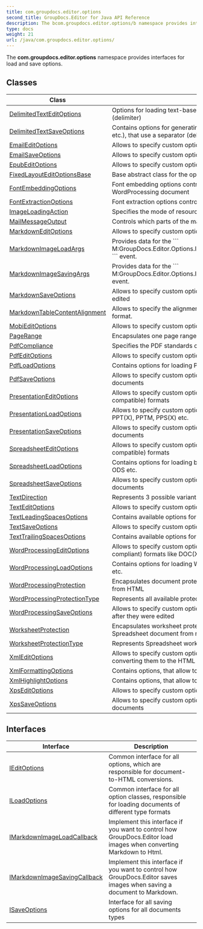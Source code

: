 ```yaml
---
title: com.groupdocs.editor.options
second_title: GroupDocs.Editor for Java API Reference
description: The bcom.groupdocs.editor.options/b namespace provides interfaces for load and save options.
type: docs
weight: 21
url: /java/com.groupdocs.editor.options/
---
```


The **com.groupdocs.editor.options** namespace provides interfaces for load and save options.


## Classes

| Class | Description |
| --- | --- |
| [DelimitedTextEditOptions](../com.groupdocs.editor.options/delimitedtexteditoptions) | Options for loading text-based Spreadsheet documents (CSV, Tab-based etc.), that use a separator (delimiter) |
| [DelimitedTextSaveOptions](../com.groupdocs.editor.options/delimitedtextsaveoptions) | Contains options for generating and saving text-based Spreadsheet documents (CSV, Tab-based etc.), that use a separator (delimiter) |
| [EmailEditOptions](../com.groupdocs.editor.options/emaileditoptions) | Allows to specify custom options for editing documents in the different electronic mail (email) formats |
| [EmailSaveOptions](../com.groupdocs.editor.options/emailsaveoptions) | Allows to specify custom options for generating and saving electronic mail (email) documents |
| [EpubEditOptions](../com.groupdocs.editor.options/epubeditoptions) | Allows to specify custom options for editing documents in EPUB format. |
| [FixedLayoutEditOptionsBase](../com.groupdocs.editor.options/fixedlayouteditoptionsbase) | Base abstract class for the options for all documents of fixed-layout formats like PDF and XPS |
| [FontEmbeddingOptions](../com.groupdocs.editor.options/fontembeddingoptions) | Font embedding options control which font resources should be embedded into the output WordProcessing document |
| [FontExtractionOptions](../com.groupdocs.editor.options/fontextractionoptions) | Font extraction options control which fonts should be extracted and from where |
| [ImageLoadingAction](../com.groupdocs.editor.options/imageloadingaction) | Specifies the mode of resource loading. |
| [MailMessageOutput](../com.groupdocs.editor.options/mailmessageoutput) | Controls which parts of the mail message should be delivered to the output processing |
| [MarkdownEditOptions](../com.groupdocs.editor.options/markdowneditoptions) | Allows to specify custom options for editing documents in Markdown format. |
| [MarkdownImageLoadArgs](../com.groupdocs.editor.options/markdownimageloadargs) | Provides data for the \`\`\` M:GroupDocs.Editor.Options.IMarkdownImageLoadCallback.ProcessImage(MarkdownImageLoadArgs) \`\`\` event. |
| [MarkdownImageSavingArgs](../com.groupdocs.editor.options/markdownimagesavingargs) | Provides data for the \`\`\` M:GroupDocs.Editor.Options.IMarkdownImageSavingCallback.ImageSaving(ImageSavingArgs) \`\`\` event. |
| [MarkdownSaveOptions](../com.groupdocs.editor.options/markdownsaveoptions) | Allows to specify custom options for generating and saving Markdown documents after they were edited |
| [MarkdownTableContentAlignment](../com.groupdocs.editor.options/markdowntablecontentalignment) | Allows to specify the alignment of the content of the table to be used when exporting into Markdown format. |
| [MobiEditOptions](../com.groupdocs.editor.options/mobieditoptions) | Allows to specify custom options for editing documents in MOBI (MobiPocket) format. |
| [PageRange](../com.groupdocs.editor.options/pagerange) | Encapsulates one page range, which can have open or closed bounds. |
| [PdfCompliance](../com.groupdocs.editor.options/pdfcompliance) | Specifies the PDF standards compliance level |
| [PdfEditOptions](../com.groupdocs.editor.options/pdfeditoptions) | Allows to specify custom options for editing PDF documents |
| [PdfLoadOptions](../com.groupdocs.editor.options/pdfloadoptions) | Contains options for loading PDF documents into Editor class |
| [PdfSaveOptions](../com.groupdocs.editor.options/pdfsaveoptions) | Allows to specify custom options for generating and saving PDF (Portable Document Format) documents |
| [PresentationEditOptions](../com.groupdocs.editor.options/presentationeditoptions) | Allows to specify custom options for editing documents of all supportable Presentation (PowerPoint-compatible) formats |
| [PresentationLoadOptions](../com.groupdocs.editor.options/presentationloadoptions) | Allows to specify custom options for loading documents of all supportable Presentation formats like PPT(X), PPTM, PPS(X) etc. |
| [PresentationSaveOptions](../com.groupdocs.editor.options/presentationsaveoptions) | Allows to specify custom options for generating and saving Presentation (PowerPoint-compatible) documents |
| [SpreadsheetEditOptions](../com.groupdocs.editor.options/spreadsheeteditoptions) | Allows to specify custom options for editing documents of all supportable Spreadsheet (Excel-compatible) formats |
| [SpreadsheetLoadOptions](../com.groupdocs.editor.options/spreadsheetloadoptions) | Contains options for loading binary Spreadsheet (Cells, Excel-compatible) documents like XLS(X), ODS etc. |
| [SpreadsheetSaveOptions](../com.groupdocs.editor.options/spreadsheetsaveoptions) | Allows to specify custom options for generating and saving Spreadsheet (Excel-compliant) documents |
| [TextDirection](../com.groupdocs.editor.options/textdirection) | Represents 3 possible variants how to treat text direction in the plain text documents |
| [TextEditOptions](../com.groupdocs.editor.options/texteditoptions) | Allows to specify custom options for loading plain text (TXT) documents |
| [TextLeadingSpacesOptions](../com.groupdocs.editor.options/textleadingspacesoptions) | Contains available options for leading space handling during opening plain text document (TXT) |
| [TextSaveOptions](../com.groupdocs.editor.options/textsaveoptions) | Allows to specify custom options for generating and saving plain text (TXT) documents |
| [TextTrailingSpacesOptions](../com.groupdocs.editor.options/texttrailingspacesoptions) | Contains available options for trailing space handling during opening plain text document (TXT) |
| [WordProcessingEditOptions](../com.groupdocs.editor.options/wordprocessingeditoptions) | Allows to specify custom options for editing documents of all supportable WordProcessing (Words-compliant) formats like DOC(X), RTF, ODT etc. |
| [WordProcessingLoadOptions](../com.groupdocs.editor.options/wordprocessingloadoptions) | Contains options for loading WordProcessing (Word-compatible) documents like DOC(X), RTF, ODT etc. |
| [WordProcessingProtection](../com.groupdocs.editor.options/wordprocessingprotection) | Encapsulates document protection options for the WordProcessing document, which is generated from HTML |
| [WordProcessingProtectionType](../com.groupdocs.editor.options/wordprocessingprotectiontype) | Represents all available protection types of the WordProcessing document |
| [WordProcessingSaveOptions](../com.groupdocs.editor.options/wordprocessingsaveoptions) | Allows to specify custom options for generating and saving WordProcessing-compliant documents after they were edited |
| [WorksheetProtection](../com.groupdocs.editor.options/worksheetprotection) | Encapsulates worksheet protection options, which allow to protect a worksheet in the output Spreadsheet document from modification of specified type with a specified password. |
| [WorksheetProtectionType](../com.groupdocs.editor.options/worksheetprotectiontype) | Represents Spreadsheet worksheet (tab) protection types |
| [XmlEditOptions](../com.groupdocs.editor.options/xmleditoptions) | Allows to specify custom options for loading XML (eXtensible Markup Language) documents and converting them to the HTML |
| [XmlFormattingOptions](../com.groupdocs.editor.options/xmlformattingoptions) | Contains options, that allow to adjust the formatting of XML document, when it is represented as HTML |
| [XmlHighlightOptions](../com.groupdocs.editor.options/xmlhighlightoptions) | Contains options, that allow to customize the XML highlighting during XML-to-HTML conversion |
| [XpsEditOptions](../com.groupdocs.editor.options/xpseditoptions) | Allows to specify custom options for editing (XML Paper Specifications) documents |
| [XpsSaveOptions](../com.groupdocs.editor.options/xpssaveoptions) | Allows to specify custom options for generating and saving XPS (XML Paper Specifications) documents |

## Interfaces

| Interface | Description |
| --- | --- |
| [IEditOptions](../com.groupdocs.editor.options/ieditoptions) | Common interface for all options, which are responsible for document-to-HTML conversions. |
| [ILoadOptions](../com.groupdocs.editor.options/iloadoptions) | Common interface for all option classes, responsible for loading documents of different type formats |
| [IMarkdownImageLoadCallback](../com.groupdocs.editor.options/imarkdownimageloadcallback) | Implement this interface if you want to control how GroupDocs.Editor load images when converting Markdown to Html. |
| [IMarkdownImageSavingCallback](../com.groupdocs.editor.options/imarkdownimagesavingcallback) | Implement this interface if you want to control how GroupDocs.Editor saves images when saving a document to Markdown. |
| [ISaveOptions](../com.groupdocs.editor.options/isaveoptions) | Interface for all saving options for all documents types |
